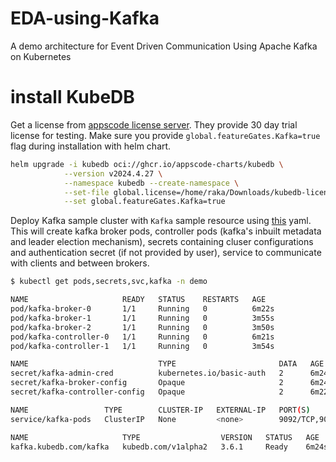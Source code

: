 # EDA-using-Kafka
A demo architecture for Event Driven Communication Using Apache Kafka on Kubernetes

# install KubeDB

Get a license from [appscode license server](https://appscode.com/issue-license/). They provide 30 day trial license for testing. Make sure you provide `global.featureGates.Kafka=true` flag during installation with helm chart.

```bash
helm upgrade -i kubedb oci://ghcr.io/appscode-charts/kubedb \
            --version v2024.4.27 \
            --namespace kubedb --create-namespace \
            --set-file global.license=/home/raka/Downloads/kubedb-license-f70806bb-fe64-4121-9cd8-e7a772c17e08.txt \
            --set global.featureGates.Kafka=true
```

Deploy Kafka sample cluster with `Kafka` sample resource using [this](/kafka-cluster.yaml) yaml. This will create kafka broker pods, controller pods (kafka's inbuilt metadata and leader election mechanism), secrets containing cluser configurations and authentication secret (if not provided by user), service to communicate with clients and between brokers.

```bash
$ kubectl get pods,secrets,svc,kafka -n demo

NAME                     READY   STATUS    RESTARTS   AGE
pod/kafka-broker-0       1/1     Running   0          6m22s
pod/kafka-broker-1       1/1     Running   0          3m55s
pod/kafka-broker-2       1/1     Running   0          3m50s
pod/kafka-controller-0   1/1     Running   0          6m21s
pod/kafka-controller-1   1/1     Running   0          3m54s

NAME                             TYPE                       DATA   AGE
secret/kafka-admin-cred          kubernetes.io/basic-auth   2      6m24s
secret/kafka-broker-config       Opaque                     2      6m24s
secret/kafka-controller-config   Opaque                     2      6m22s

NAME                 TYPE        CLUSTER-IP   EXTERNAL-IP   PORT(S)                       AGE
service/kafka-pods   ClusterIP   None         <none>        9092/TCP,9093/TCP,29092/TCP   6m24s

NAME                     TYPE                  VERSION   STATUS   AGE
kafka.kubedb.com/kafka   kubedb.com/v1alpha2   3.6.1     Ready    6m24s
```

